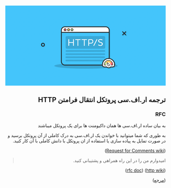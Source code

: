 ![Build Status - Cirrus](./http.png)

<div dir="rtl">

## ترجمه ار.اف.سی پروتکل انتقال فرامتن **HTTP**

### RFC

به بیان ساده ار.اف.سی ها همان داکیومنت ها برای یک پروتکل میباشند

به طوری که شما میتوانید با خواندن یک ار.اف.سی به درک کاملی از آن پروتکل برسید و در صورت تمایل به پیاده سازی یا استفاده از ان پروتکل با دانش کاملی با آن کار کنید.

([Request for Comments wiki](https://en.wikipedia.org/wiki/Request_for_Comments))

> امیدوارم من را در این راه همراهی و پشتیبانی کنید.

([http wiki](https://en.wikipedia.org/wiki/Hypertext_Transfer_Protocol))
([rfc doc](https://www.ietf.org/rfc/rfc2068.txt))

([مرجع](https://www.ietf.org/rfc/rfc2068.txt))

</div>
